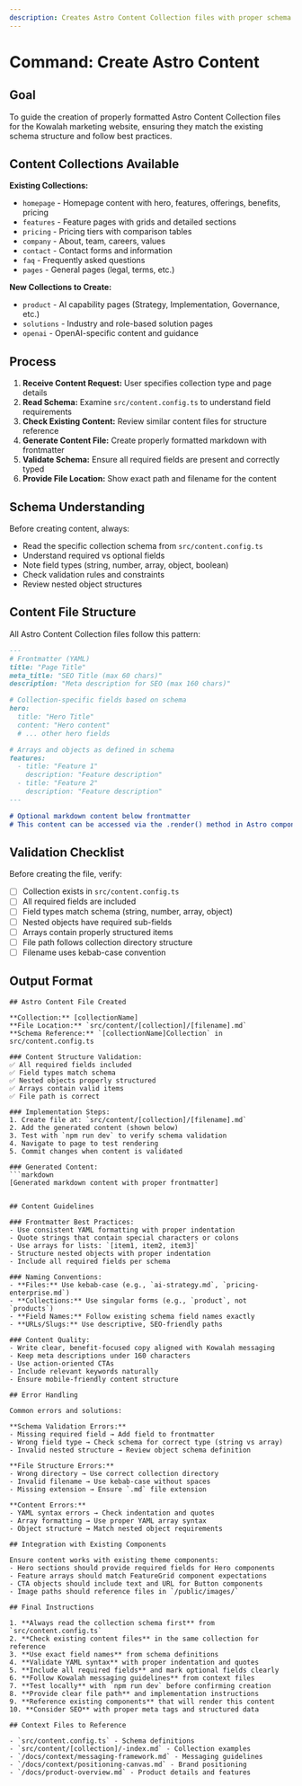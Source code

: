 ```yaml
---
description: Creates Astro Content Collection files with proper schema validation for the Kowalah marketing website
---
```

# Command: Create Astro Content

## Goal

To guide the creation of properly formatted Astro Content Collection files for the Kowalah marketing website, ensuring they match the existing schema structure and follow best practices.

## Content Collections Available

**Existing Collections:**
- `homepage` - Homepage content with hero, features, offerings, benefits, pricing
- `features` - Feature pages with grids and detailed sections  
- `pricing` - Pricing tiers with comparison tables
- `company` - About, team, careers, values
- `contact` - Contact forms and information
- `faq` - Frequently asked questions
- `pages` - General pages (legal, terms, etc.)

**New Collections to Create:**
- `product` - AI capability pages (Strategy, Implementation, Governance, etc.)
- `solutions` - Industry and role-based solution pages
- `openai` - OpenAI-specific content and guidance

## Process

1. **Receive Content Request:** User specifies collection type and page details
2. **Read Schema:** Examine `src/content.config.ts` to understand field requirements
3. **Check Existing Content:** Review similar content files for structure reference
4. **Generate Content File:** Create properly formatted markdown with frontmatter
5. **Validate Schema:** Ensure all required fields are present and correctly typed
6. **Provide File Location:** Show exact path and filename for the content

## Schema Understanding

Before creating content, always:
- Read the specific collection schema from `src/content.config.ts`
- Understand required vs optional fields
- Note field types (string, number, array, object, boolean)
- Check validation rules and constraints
- Review nested object structures

## Content File Structure

All Astro Content Collection files follow this pattern:

```markdown
---
# Frontmatter (YAML)
title: "Page Title"
meta_title: "SEO Title (max 60 chars)"
description: "Meta description for SEO (max 160 chars)"

# Collection-specific fields based on schema
hero:
  title: "Hero Title"
  content: "Hero content"
  # ... other hero fields

# Arrays and objects as defined in schema
features:
  - title: "Feature 1"
    description: "Feature description"
  - title: "Feature 2"
    description: "Feature description"
---

# Optional markdown content below frontmatter
# This content can be accessed via the .render() method in Astro components
```

## Validation Checklist

Before creating the file, verify:
- [ ] Collection exists in `src/content.config.ts`
- [ ] All required fields are included
- [ ] Field types match schema (string, number, array, object)
- [ ] Nested objects have required sub-fields
- [ ] Arrays contain properly structured items
- [ ] File path follows collection directory structure
- [ ] Filename uses kebab-case convention

## Output Format

```
## Astro Content File Created

**Collection:** [collectionName]
**File Location:** `src/content/[collection]/[filename].md`
**Schema Reference:** `[collectionName]Collection` in src/content.config.ts

### Content Structure Validation:
✅ All required fields included
✅ Field types match schema
✅ Nested objects properly structured
✅ Arrays contain valid items
✅ File path is correct

### Implementation Steps:
1. Create file at: `src/content/[collection]/[filename].md`
2. Add the generated content (shown below)
3. Test with `npm run dev` to verify schema validation
4. Navigate to page to test rendering
5. Commit changes when content is validated

### Generated Content:
```markdown
[Generated markdown content with proper frontmatter]
```
```

## Content Guidelines

### Frontmatter Best Practices:
- Use consistent YAML formatting with proper indentation
- Quote strings that contain special characters or colons
- Use arrays for lists: `[item1, item2, item3]`
- Structure nested objects with proper indentation
- Include all required fields per schema

### Naming Conventions:
- **Files:** Use kebab-case (e.g., `ai-strategy.md`, `pricing-enterprise.md`)
- **Collections:** Use singular forms (e.g., `product`, not `products`)
- **Field Names:** Follow existing schema field names exactly
- **URLs/Slugs:** Use descriptive, SEO-friendly paths

### Content Quality:
- Write clear, benefit-focused copy aligned with Kowalah messaging
- Keep meta descriptions under 160 characters
- Use action-oriented CTAs
- Include relevant keywords naturally
- Ensure mobile-friendly content structure

## Error Handling

Common errors and solutions:

**Schema Validation Errors:**
- Missing required field → Add field to frontmatter
- Wrong field type → Check schema for correct type (string vs array)
- Invalid nested structure → Review object schema definition

**File Structure Errors:**
- Wrong directory → Use correct collection directory
- Invalid filename → Use kebab-case without spaces
- Missing extension → Ensure `.md` file extension

**Content Errors:**
- YAML syntax errors → Check indentation and quotes
- Array formatting → Use proper YAML array syntax
- Object structure → Match nested object requirements

## Integration with Existing Components

Ensure content works with existing theme components:
- Hero sections should provide required fields for Hero components
- Feature arrays should match FeatureGrid component expectations
- CTA objects should include text and URL for Button components
- Image paths should reference files in `/public/images/`

## Final Instructions

1. **Always read the collection schema first** from `src/content.config.ts`
2. **Check existing content files** in the same collection for reference
3. **Use exact field names** from schema definitions
4. **Validate YAML syntax** with proper indentation and quotes
5. **Include all required fields** and mark optional fields clearly
6. **Follow Kowalah messaging guidelines** from context files
7. **Test locally** with `npm run dev` before confirming creation
8. **Provide clear file path** and implementation instructions
9. **Reference existing components** that will render this content
10. **Consider SEO** with proper meta tags and structured data

## Context Files to Reference

- `src/content.config.ts` - Schema definitions
- `src/content/[collection]/-index.md` - Collection examples
- `/docs/context/messaging-framework.md` - Messaging guidelines
- `/docs/context/positioning-canvas.md` - Brand positioning
- `/docs/product-overview.md` - Product details and features